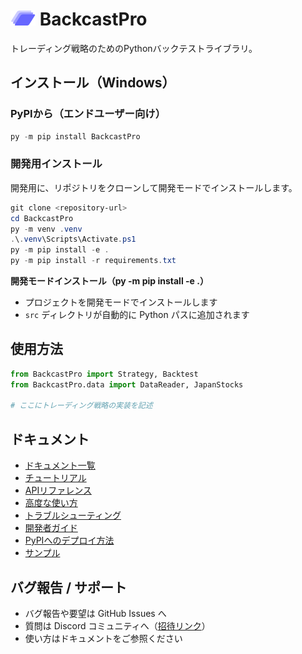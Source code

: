# <img src="docs/img/logo.drawio.svg" alt="BackcastPro Logo" width="40" height="24"> BackcastPro

トレーディング戦略のためのPythonバックテストライブラリ。

## インストール（Windows）

### PyPIから（エンドユーザー向け）

```powershell
py -m pip install BackcastPro
```

### 開発用インストール

開発用に、リポジトリをクローンして開発モードでインストールします。

```powershell
git clone <repository-url>
cd BackcastPro
py -m venv .venv
.\.venv\Scripts\Activate.ps1
py -m pip install -e .
py -m pip install -r requirements.txt
```

**開発モードインストール（py -m pip install -e .）**
- プロジェクトを開発モードでインストールします
- `src` ディレクトリが自動的に Python パスに追加されます

## 使用方法

```python
from BackcastPro import Strategy, Backtest
from BackcastPro.data import DataReader, JapanStocks

# ここにトレーディング戦略の実装を記述
```

## ドキュメント

- [ドキュメント一覧](./docs/index.md)
- [チュートリアル](./docs/tutorial.md)
- [APIリファレンス](./docs/api-reference.md)
- [高度な使い方](./docs/advanced-usage.md)
- [トラブルシューティング](./docs/troubleshooting.md)
- [開発者ガイド](./docs/developer-guide.md)
- [PyPIへのデプロイ方法](./docs/how-to-deploy-to-PyPI.md)
- [サンプル](./docs/examples/)

## バグ報告 / サポート

- バグ報告や要望は GitHub Issues へ
- 質問は Discord コミュニティへ（[招待リンク](https://discord.gg/fzJTbpzE)）
- 使い方はドキュメントをご参照ください

